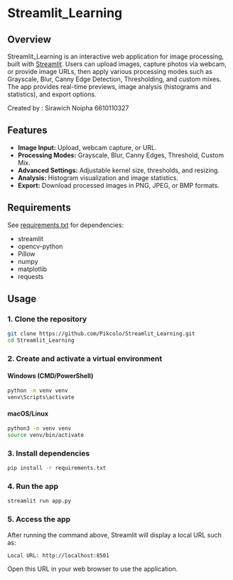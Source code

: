 # Streamlit_Learning

## Overview

Streamlit_Learning is an interactive web application for image processing, built with [Streamlit](https://streamlit.io/). Users can upload images, capture photos via webcam, or provide image URLs, then apply various processing modes such as Grayscale, Blur, Canny Edge Detection, Thresholding, and custom mixes. The app provides real-time previews, image analysis (histograms and statistics), and export options.

Created by : Sirawich Noipha 6610110327 

## Features

- **Image Input:** Upload, webcam capture, or URL.
- **Processing Modes:** Grayscale, Blur, Canny Edges, Threshold, Custom Mix.
- **Advanced Settings:** Adjustable kernel size, thresholds, and resizing.
- **Analysis:** Histogram visualization and image statistics.
- **Export:** Download processed images in PNG, JPEG, or BMP formats.

## Requirements

See [requirements.txt](requirements.txt) for dependencies:
- streamlit
- opencv-python
- Pillow
- numpy
- matplotlib
- requests

## Usage

### 1. Clone the repository

```sh
git clone https://github.com/Pikcolo/Streamlit_Learning.git
cd Streamlit_Learning
```

### 2. Create and activate a virtual environment

#### Windows (CMD/PowerShell)
```sh
python -m venv venv
venv\Scripts\activate
```

#### macOS/Linux
```sh
python3 -m venv venv
source venv/bin/activate
```

### 3. Install dependencies
```sh
pip install -r requirements.txt
```

### 4. Run the app
```sh
streamlit run app.py
```

### 5. Access the app

After running the command above, Streamlit will display a local URL such as:

```
Local URL: http://localhost:8501
```

Open this URL in your web browser to use the application.
